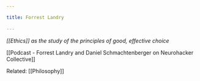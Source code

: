 ```yaml
---
title: Forrest Landry 
---
```

*[[Ethics]] as the study of the principles of good, effective choice*

[[Podcast - Forrest Landry and Daniel Schmachtenberger on Neurohacker Collective]]

Related: [[Philosophy]]

